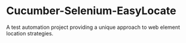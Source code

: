 # Cucumber-Selenium-EasyLocate
A test automation project providing a unique approach to web element location strategies.
